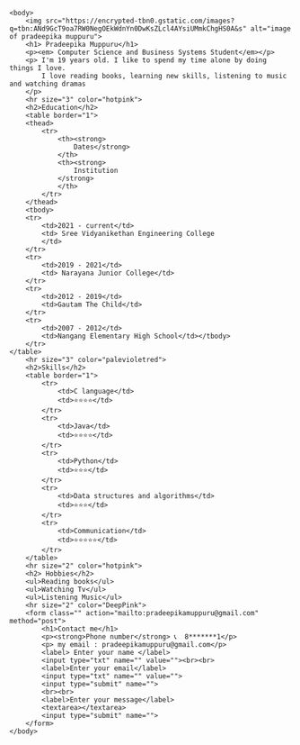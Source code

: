 <html>
    <head>
        <meta charset="UTC-8">
        <title> 💗 Pradeepika's Personal Website</title>
    </head>

    <body>
        <img src="https://encrypted-tbn0.gstatic.com/images?q=tbn:ANd9GcT9oa7RW0NegOEkWdnYn0DwKsZLcl4AYsiUMmkChgHS0A&s" alt="image of pradeepika muppuru">
        <h1> Pradeepika Muppuru</h1>
        <p><em> Computer Science and Business Systems Student</em></p>
        <p> I'm 19 years old. I like to spend my time alone by doing things I love.
            I love reading books, learning new skills, listening to music and watching dramas
        </p>
        <hr size="3" color="hotpink">
        <h2>Education</h2>
        <table border="1">
        <thead>
            <tr>
                <th><strong>
                    Dates</strong>
                </th>
                <th><strong>
                    Institution
                </strong>
                </th>
            </tr>
        </thead>
        <tbody>
        <tr>
            <td>2021 - current</td>
            <td> Sree Vidyanikethan Engineering College
            </td>
        </tr>
        <tr>
            <td>2019 - 2021</td>
            <td> Narayana Junior College</td>
        </tr>
        <tr>
            <td>2012 - 2019</td>
            <td>Gautam The Child</td>
        </tr>
        <tr>
            <td>2007 - 2012</td>
            <td>Nangang Elementary High School</td></tbody>
        </tr>
    </table>
        <hr size="3" color="palevioletred">
        <h2>Skills</h2>
        <table border="1">
            <tr>
                <td>C language</td>
                <td>⭐⭐⭐⭐</td>
            </tr>
            <tr>
                <td>Java</td>
                <td>⭐⭐⭐⭐</td>
            </tr>
            <tr>
                <td>Python</td>
                <td>⭐⭐⭐</td>
            </tr>
            <tr>
                <td>Data structures and algorithms</td>
                <td>⭐⭐⭐</td>
            </tr>
            <tr>
                <td>Communication</td>
                <td>⭐⭐⭐⭐⭐</td>
            </tr>
        </table>
        <hr size="2" color="hotpink">
        <h2> Hobbies</h2>
        <ul>Reading books</ul>
        <ul>Watching Tv</ul>
        <ul>Listening Music</ul>
        <hr size="2" color="DeepPink">
        <form class="" action="mailto:pradeepikamuppuru@gmail.com" method="post">
            <h1>Contact me</h1>
            <p><strong>Phone number</strong> 📞  8*******1</p>
            <p> my email : pradeepikamuppuru@gmail.com</p>
            <label> Enter your name </label>
            <input type="txt" name="" value=""><br><br>
            <label>Enter your email</label>
            <input type="txt" name="" value="">
            <input type="submit" name="">
            <br><br>
            <label>Enter your message</label>
            <textarea></textarea>
            <input type="submit" name="">
        </form>
    </body>
</html>
